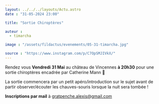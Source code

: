 ```yaml
---
layout: ../../../layouts/Actu.astro
date : "31-05-2024 23:00"

title: "Sortie Chiroptères"

auteur :
  - timarcha

image : "/assets/fildactus/evenements/05-31-timarcha.jpg"

source : "https://www.instagram.com/p/C7OpSMJIVkX/"
---
```


Rendez vous __Vendredi 31 Mai__ au château de Vincennes __à 20h30__ pour une sortie chiroptères encadrée par Catherine Mann 🦇

La sortie commencera par un petit apéro/introduction sur le sujet avant de partir observer/écouter les chauves-souris lorsque la nuit sera tombée !

__Inscriptions par mail__ à gratpenche.alexis@gmail.com